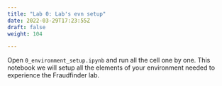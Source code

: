 ```yaml
---
title: "Lab 0: Lab's evn setup"
date: 2022-03-29T17:23:55Z
draft: false
weight: 104

---
```

Open `0_environment_setup.ipynb` and run all the cell one by one. This notebook we will setup all the elements of your environment needed to experience the Fraudfinder lab.